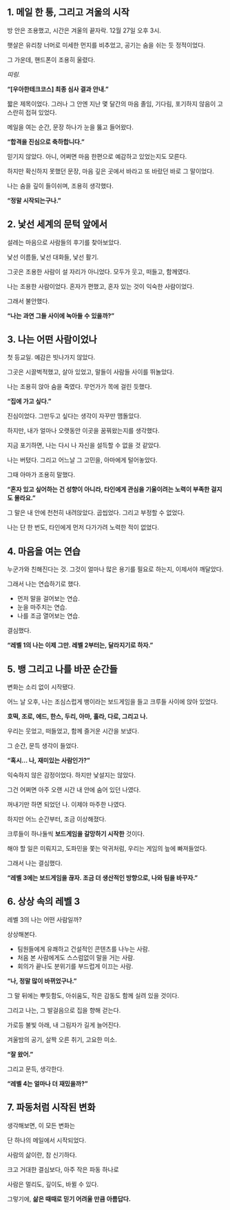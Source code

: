 ## **1. 메일 한 통, 그리고 겨울의 시작**

방 안은 조용했고, 시간은 겨울의 끝자락. 12월 27일 오후 3시.

햇살은 유리창 너머로 미세한 먼지를 비추었고, 공기는 숨을 쉬는 듯 정적이었다.

그 가운데, 핸드폰이 조용히 울렸다.

*띠링.*

**“[우아한테크코스] 최종 심사 결과 안내.”**

짧은 제목이었다. 그러나 그 안엔 지난 몇 달간의 마음 졸임, 기다림, 포기하지 않음이 고스란히 접혀 있었다.

메일을 여는 순간, 문장 하나가 눈을 뚫고 들어왔다.

**“합격을 진심으로 축하합니다.”**

믿기지 않았다. 아니, 어쩌면 마음 한편으로 예감하고 있었는지도 모른다.

하지만 확신하지 못했던 문장, 마음 깊은 곳에서 바라고 또 바랐던 바로 그 말이었다.

나는 숨을 깊이 들이쉬며, 조용히 생각했다.

**“정말 시작되는구나.”**

## **2. 낯선 세계의 문턱 앞에서**

설레는 마음으로 사람들의 후기를 찾아보았다.

낯선 이름들, 낯선 대화들, 낯선 활기.

그곳은 조용한 사람이 설 자리가 아니었다. 모두가 웃고, 떠들고, 함께였다.

나는 조용한 사람이었다. 혼자가 편했고, 혼자 있는 것이 익숙한 사람이었다.

그래서 불안했다.

**“나는 과연 그들 사이에 녹아들 수 있을까?”**

## **3. 나는 어떤 사람이었나**

첫 등교일. 예감은 빗나가지 않았다.

그곳은 시끌벅적했고, 살아 있었고, 말들이 사람들 사이를 뛰놀았다.

나는 조용히 앉아 숨을 죽였다. 무언가가 목에 걸린 듯했다.

**“집에 가고 싶다.”**

진심이었다. 그만두고 싶다는 생각이 자꾸만 맴돌았다.

하지만, 내가 얼마나 오랫동안 이곳을 꿈꿔왔는지를 생각했다.

지금 포기하면, 나는 다시 나 자신을 설득할 수 없을 것 같았다.

나는 버텼다. 그리고 어느날 그 고민을, 아마에게 털어놓았다.

그때 아마가 조용히 말했다.

**“혼자 있고 싶어하는 건 성향이 아니라,
타인에게 관심을 기울이려는 노력이 부족한 걸지도 몰라요.”**

그 말은 내 안에 천천히 내려앉았다. 곱씹었다. 그리고 부정할 수 없었다.

나는 단 한 번도, 타인에게 먼저 다가가려 노력한 적이 없었다.

## 4. 마음을 여는 연습

누군가와 친해진다는 것. 그것이 얼마나 많은 용기를 필요로 하는지, 이제서야 깨달았다.

그래서 나는 연습하기로 했다.

- 먼저 말을 걸어보는 연습.
- 눈을 마주치는 연습.
- 나를 조금 열어보는 연습.

결심했다.

**“레벨 1의 나는 이제 그만. 레벨 2부터는, 달라지기로 하자.”**

## **5. 뱅  그리고 나를 바꾼 순간들**

변화는 소리 없이 시작됐다.

어느 날 오후, 나는 조심스럽게 뱅이라는 보드게임을 들고 크루들 사이에 앉아 있었다.

**호떡, 조로, 에드, 한스, 두리, 아마, 훌라, 다로, 그리고 나.**

우리는 웃었고, 떠들었고, 함께 즐거운 시간을 보냈다.

그 순간, 문득 생각이 들었다.

**“혹시… 나, 재미있는 사람인가?”**

익숙하지 않은 감정이었다. 하지만 낯설지는 않았다.

그건 어쩌면 아주 오랜 시간 내 안에 숨어 있던 나였다.

꺼내기만 하면 되었던 나. 이제야 마주한 나였다.

하지만 어느 순간부터, 조금 이상해졌다.

크루들이 하나둘씩 **보드게임을 갈망하기 시작한** 것이다.

해야 할 일은 미뤄지고, 도파민을 쫓는 악귀처럼, 우리는 게임의 늪에 빠져들었다.

그래서 나는 결심했다.

**“레벨 3에는 보드게임을 끊자. 조금 더 생산적인 방향으로, 나와 팀을 바꾸자.”**

## **6. 상상 속의 레벨 3**

레벨 3의 나는 어떤 사람일까?

상상해본다.

- 팀원들에게 유쾌하고 건설적인 콘텐츠를 나누는 사람.
- 처음 본 사람에게도 스스럼없이 말을 거는 사람.
- 회의가 끝나도 분위기를 부드럽게 이끄는 사람.

**“나, 정말 많이 바뀌었구나.”**

그 말 뒤에는 뿌듯함도, 아쉬움도, 작은 감동도 함께 실려 있을 것이다.

그리고 나는, 그 발걸음으로 집을 향해 걷는다.

가로등 불빛 아래, 내 그림자가 길게 늘어진다.

겨울밤의 공기, 살짝 오른 취기, 고요한 미소.

**“잘 왔어.”**

그리고 문득, 생각한다.

**“레벨 4는 얼마나 더 재밌을까?”**

## **7. 파동처럼 시작된 변화**

생각해보면, 이 모든 변화는

단 하나의 메일에서 시작되었다.

사람의 삶이란, 참 신기하다.

크고 거대한 결심보다, 아주 작은 파동 하나로

사람은 멀리도, 깊이도, 바뀔 수 있다.

그렇기에, **삶은 때때로 믿기 어려울 만큼 아름답다.**
